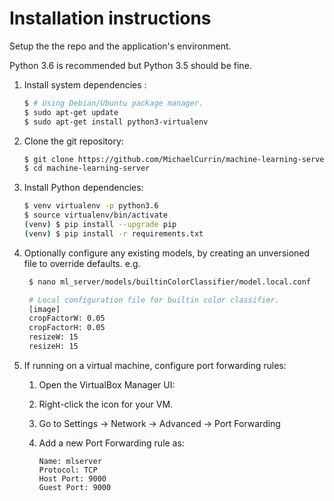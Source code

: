 # Installation instructions

Setup the the repo and the application's environment.

Python 3.6 is recommended but Python 3.5 should be fine.

1. Install system dependencies :
    
    ```bash
    $ # Using Debian/Ubuntu package manager.
    $ sudo apt-get update
    $ sudo apt-get install python3-virtualenv
    ```

2. Clone the git repository:
   
    ```bash
    $ git clone https://github.com/MichaelCurrin/machine-learning-server.git
    $ cd machine-learning-server
    ```

3. Install Python dependencies:
    
    ```bash
    $ venv virtualenv -p python3.6
    $ source virtualenv/bin/activate
    (venv) $ pip install --upgrade pip
    (venv) $ pip install -r requirements.txt
    ```

4. Optionally configure any existing models, by creating an unversioned file to override defaults. e.g.

   ```bash
    $ nano ml_server/models/builtinColorClassifier/model.local.conf

    # Local configuration file for builtin color classifier.
    [image]
    cropFactorW: 0.05
    cropFactorH: 0.05
    resizeW: 15
    resizeH: 15
   ```

5. If running on a virtual machine, configure port forwarding rules:
    1. Open the VirtualBox Manager UI:
    2. Right-click the icon for your VM.
    3. Go to Settings -> Network -> Advanced -> Port Forwarding
    4. Add a new Port Forwarding rule as: 

        ```
        Name: mlserver
        Protocol: TCP
        Host Port: 9000 
        Guest Port: 9000
        ```

